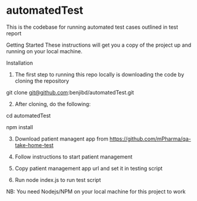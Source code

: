 # automatedTest
This is the codebase for running automated test cases outlined in test report

Getting Started
These instructions will get you a copy of the project up and running on your local machine.

Installation
1. The first step to running this repo locally is downloading the code by cloning the repository

 git clone git@github.com:benjibd/automatedTest.git
 
 2. After cloning, do the following:

 cd automatedTest
 
 npm install
 
3. Download patient managent app from https://github.com/mPharma/qa-take-home-test

4. Follow instructions to start patient management

5. Copy patient management app url and set it in testing script

6. Run node index.js to run test script


 
NB: You need Nodejs/NPM on your local machine for this project to work

